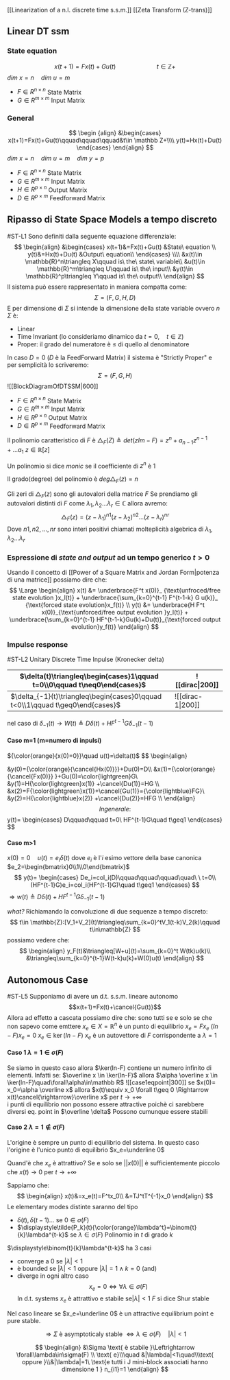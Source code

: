 [[Linearization of a n.l. discrete time s.s.m.]] [[Zeta Transform (Z-trans)]]
## Linear DT ssm
### State equation
$$
x(t+1)=Fx(t)+Gu(t)\qquad\qquad\qquad t\in \mathbb Z+
$$
$dim\ x=n\quad dim\ u=m$  
- $F\in R^{n\times n}$ State Matrix
- $G\in R^{m\times m}$ Input Matrix
### General
$$
\begin {align}
&\begin{cases}
x(t+1)=Fx(t)+Gu(t)\qquad\qquad\qquad&t\in \mathbb Z+\\\\
y(t)=Hx(t)+Du(t)
\end{cases}
\end{align}
$$
$dim\ x=n\quad dim\ u=m\quad dim\ y=p\quad$ 
- $F\in R^{n\times n}$ State Matrix
- $G\in R^{m\times m}$ Input Matrix
- $H\in R^{p\times n}$ Output Matrix
- $D\in R^{p\times m}$ Feedforward Matrix


## Ripasso di State Space Models a tempo discreto
#ST-L1
Sono definiti dalla seguente equazione differenziale:
$$
\begin{align}
&\begin{cases}
x(t+1)&=Fx(t)+Gu(t) &State\ equation  \\
y(t)&=Hx(t)+Du(t)   &Output\ equation\\
\end{cases}
\\\\
&x(t)\in \mathbb{R}^n\triangleq X\qquad is\ the\ state\ variable\\
&u(t)\in \mathbb{R}^m\triangleq U\qquad is\ the\ input\\
&y(t)\in \mathbb{R}^p\triangleq Y\qquad is\ the\ output\\
\end{align}
$$
Il sistema può essere rappresentato in maniera compatta come:
$$
\Sigma=(F,G,H,D)
$$
E per dimensione di $\Sigma$ si intende la dimensione della state variable ovvero $n$
$\Sigma$ è:
- Linear
- Time Invariant (lo consideriamo dinamico da $t=0,\quad t\in \mathbb{Z}$)
- Proper: il grado del numeratore è $\leq$ di quello al denominatore

In caso $D=0$ ($D$ è la FeedForward Matrix) il sistema è "Strictly Proper" e per semplicità lo scriveremo:
$$
\Sigma=(F,G,H)
$$
![[BlockDiagramOfDTSSM|600]]
- $F\in R^{n\times n}$ State Matrix
- $G\in R^{m\times m}$ Input Matrix
- $H\in R^{p\times n}$ Output Matrix
- $D\in R^{p\times m}$ Feedforward Matrix

Il polinomio caratteristico di $F$ è $\triangle_F(Z)\triangleq det(zIm-F) = z^n+a_{n-1}z^{n-1}+...a_1\ z\in \mathbb{R}[z]$ 

Un polinomio si dice *monic* se il coefficiente di $z^n$ è $1$ 

Il grado(degree) del polinomio è $deg\triangle_F(z)=n$ 

Gli zeri di $\triangle_F(z)$ sono gli autovalori della matrice $F$
Se prendiamo gli autovalori distinti di $F$ come $\lambda_1,\lambda_2...\lambda_r\in \mathbb{C}$ allora avremo:
$$
\triangle_F(z) = (z-\lambda_1)^{n1}(z-\lambda_2)^{n2}...(z-\lambda_r)^{nr}
$$
Dove $n1, n2,...,nr$ sono interi positivi chiamati molteplicità algebrica di $\lambda_1,\lambda_2...\lambda_r$ 


### Espressione di *state and output* ad un tempo generico $t>0$
Usando il concetto di [[Power of a Square Matrix and Jordan Form|potenza di una matrice]] possiamo dire che:
$$
\Large
\begin{align}
x(t) &= 
\underbrace{F^t x(0)}_
{\text{unfroced/free state evolution }x_l(t)} + 
\underbrace{\sum_{k=0}^{t-1} F^{t-1-k} G u(k)}_
{\text{forced state evolution}x_f(t)} \\
y(t) &=
\underbrace{H F^t x(0)}_{\text{unforced/free output evolution }y_l(t)}  + \underbrace{\sum_{k=0}^{t-1} HF^{t-1-k}Gu(k)+Du(t)}_{\text{forced output evolution}y_f(t)}
\end{align}
$$

### Impulse response
#ST-L2
Unitary Discrete Time Inpulse (Kronecker delta)

| $\delta(t)\triangleq\begin{cases}1\qquad t=0\\0\qquad t\neq0\end{cases}$          | ![[dirac\|200]]   |
| --------------------------------------------------------------------------------- | ----------------- |
| $\delta_{-1}(t)\triangleq\begin{cases}0\qquad t<0\\1\qquad t\geq0\end{cases}$<br> | ![[dirac-1\|200]] |
nel caso di $\delta_{-1}(t)\rightarrow W(t)\triangleq D\delta(t)+HF^{t-1}G\delta_{-1}(t-1)$
#### Caso m=1 (m=numero di inpulsi)
${\color{orange}{x(0)=0}}\quad u(t)=\delta(t)$
$$
\begin{align}

&y(0)={\color{orange}{\cancel{Hx(0)}}}+Du(0)=D\\\\
&x(1)={\color{orange}{\cancel{Fx(0)}} }+Gu(0)=\color{lightgreen}G\\
&y(1)=H{\color{lightgreen}x(1)} +\cancel{Du(1)}=HG
\\\\
&x(2)=F{\color{lightgreen}x(1)}+\cancel{Gu(1)}={\color{lightblue}FG}\\
&y(2)=H{\color{lightblue}x(2)} +\cancel{Du(2)}=HFG
\\\\
\end{align}
$$
In generale:
$$
y(t)=
\begin{cases}
D\qquad\qquad t=0\\
HF^{t-1}G\quad t\geq1
\end{cases}
$$

#### Caso m>1
${x(0)=0}\quad u(t)=e_i\delta(t)$
dove $e_i$ è l'$i$ esimo vettore della base canonica $e_2=\begin{bmatrix}0\\1\\0\end{bmatrix}$ 
$$
y(t)=
\begin{cases}
De_i=col_i(D)\qquad\qquad\qquad\quad\ \ t=0\\
(HF^{t-1}G)e_i=col_i(HF^{t-1}G)\quad t\geq1
\end{cases}
$$
$\Rightarrow w(t)\triangleq D\delta(t)+HF^{t-1}G\delta_{-1}(t-1)$ 


*what?*
Richiamando la convoluzione di due sequenze a tempo discreto:
$$
t\in \mathbb{Z}:[V_1+V_2](t)\triangleq\sum_{k=0}^tV_1(t-k)V_2(k)\qquad t\in\mathbb{Z}
$$
possiamo vedere che:
$$
\begin{align}
y_F(t)&\triangleq[W+u](t)=\sum_{k=0}^t W(tk)u(k)\\
&\triangleq\sum_{k=0}^{t-1}W(t-k)u(k)+W(0)u(t)
\end{align}
$$

## Autonomous Case
#ST-L5
Supponiamo di avere un d.t. s.s.m. lineare autonomo
$$x(t+1)=Fx(t)+\cancel{Gu(t)}$$ 
Allora ad effetto a cascata possiamo dire che:
	sono tutti se e solo se che non sapevo come emttere
$x_e\in X=\mathbb R^n$  è un punto di equilibrio
$x_e=Fx_e$ 
$(In-F)x_e=0$
$x_e\in \ker(In-F)$ 
$x_e$ è un autovettore di $F$ corrispondente a $\lambda=1$

#### Caso 1 $\lambda=1\in\sigma(F)$ 
Se siamo in questo caso allora $\ker(In-F) contiene un numero infinito di elementi. 
Infatti se:
$\overline x \in \ker(In-F)$ allora
$\alpha \overline x \in \ker(In-F)\quad\forall\alpha\in\mathbb R$ 
![[case1eqpoint|300]]
se $x(0)= x_0=\alpha \overline x$ allora $x(t)\equiv x_0 \forall t\geq 0 \Rightarrow x(t)\cancel{\rightarrow}\overline x$ per $t\rightarrow +\infty$       
i punti di equilibrio non possono essere attractive poichè ci sarebbere diversi eq. point in $\overline \delta$ 
Possono cumunque essere stabili

#### Caso 2 $\lambda=1\notin\sigma(F)$ 
L'origine è sempre un punto di equilibrio del sistema.
In questo caso l'origine è l'unico punto di equilibrio $x_e=\underline 0$ 

Quand'è che $x_e$ è attrattivo?
Se e solo se $||x(0)||$ è sufficientemente piccolo che $x(t)\rightarrow 0$ per $t\rightarrow +\infty$ 

Sappiamo che:
$$
\begin{align}
x(t)&=x_e(t)=F^tx_0\\
&=TJ^tT^{-1}x_0
\end{align}
$$
Le elementary modes distinte saranno del tipo 
- $\delta(t),\delta(t-1)...$ se $0\in\sigma(F)$ 
- $\displaystyle\tilde{P_k}(t){\color{orange}\lambda^t}=\binom{t}{k}\lambda^{t-k}$ se $\lambda\in\sigma(F)$ 
	Polinomio in $t$ di grado $k$

$\displaystyle\binom{t}{k}\lambda^{t-k}$  ha 3 casi
- converge a $0$ se $|\lambda|<1$ 
- è bounded se $|\lambda|<1$ oppure $|\lambda|=1 \wedge k=0$ (and)
- diverge in ogni altro caso
$$x_e=0\Leftrightarrow \forall\lambda\in\sigma(F)\ \ $$
In d.t. systems $x_e$ è attrattivo e stabile
se$|\lambda|<1$  $F$ si dice Shur stable

Nel caso lineare se $x_e=\underline 0$ è un attractive equilibrium point e pure stable.

$$
\Rightarrow \Sigma \text{ è asymptoticaly stable }\Leftrightarrow \lambda\in\sigma(F)\quad|\lambda|<1
$$

$$
\begin{align}
&\Sigma \text{ è stabile }\Leftrightarrow \forall\lambda\in\sigma(F) \\
\text{ e}\\\quad &|\lambda|<1\quad\\\text{ oppure }\\&|\lambda|=1\ \text{e tutti i J mini-block associati hanno dimensione 1 } n_{i1}=1
\end{align}
$$



